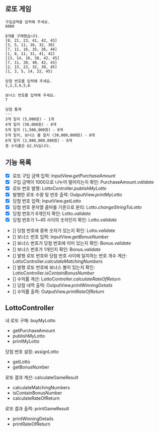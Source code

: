 ## 로또 게임

```
구입금액을 입력해 주세요.
8000

8개를 구매했습니다.
[8, 21, 23, 41, 42, 43] 
[3, 5, 11, 16, 32, 38] 
[7, 11, 16, 35, 36, 44] 
[1, 8, 11, 31, 41, 42] 
[13, 14, 16, 38, 42, 45] 
[7, 11, 30, 40, 42, 43] 
[2, 13, 22, 32, 38, 45] 
[1, 3, 5, 14, 22, 45]

당첨 번호를 입력해 주세요.
1,2,3,4,5,6

보너스 번호를 입력해 주세요.
7

당첨 통계
---
3개 일치 (5,000원) - 1개
4개 일치 (50,000원) - 0개
5개 일치 (1,500,000원) - 0개
5개 일치, 보너스 볼 일치 (30,000,000원) - 0개
6개 일치 (2,000,000,000원) - 0개
총 수익률은 62.5%입니다.
```

## 기능 목록

- [X] 로또 구입 금액 입력: InputView.*getPurchaseAmount*
- [X] 구입 금액이 1000으로 나누어 떨어지는지 확인: PurchaseAmount.*validate*
- [X] 로또 번호 발행: LottoController.*publishMyLotto*
- [X] 발행한 로또 수량 및 번호 출력: OutputView.*printMyLotto*
- [X] 당첨 번호 입력: InputView.*getLotto*
- [X] 당첨 번호 문자열 콤마를 기준으로 분리: Lotto.*changeStringToLotto*
- [X] 당첨 번호가 6개인지 확인: Lotto.*validate*
- [X] 당첨 번호가 1~45 사이의 숫자인지 확인: Lotto.*validate*
- [] 당첨 번호에 중복 숫자가 있는지 확인: Lotto.*validate*
- [] 보너스 번호 입력: InputView.*getBonusNumber*
- [] 보너스 번호가 당첨 번호에 이미 있는지 확인: Bonus.*validate*
- [] 보너스 번호가 1개인지 확인: Bonus.*validate*
- [] 발행 로또 번호와 당첨 번호 사이에 일치하는 번호 개수 계산: LottoController.*calculateMatchingNumbers*
- [] 발행 로또 번호에 보너스 볼이 있는지 확인: LottoController.*isContainBonusNumber*
- [] 수익률 계산: LottoController.*calculateRateOfReturn*
- [] 당첨 내역 출력: OutputView.*printWinningDetails*
- [] 수익률 출력: OutputView.*printRateOfReturn*

## LottoController

내 로또 구매: buyMyLotto
* getPurchaseAmount
* publishMyLotto
* printMyLotto

당첨 번호 설정: assignLotto
* getLotto
* getBonusNumber

로또 결과 계산: calculateGameResult
* calculateMatchingNumbers
* isContainBonusNumber
* calculateRateOfReturn

로또 결과 출력: printGameResult
* printWinningDetails
* printRateOfReturn